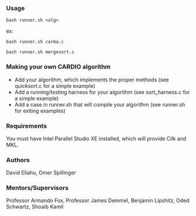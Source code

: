### Usage
```
bash runner.sh <alg>
```
ex:
```
bash runner.sh carma.c
```
```
bash runner.sh mergesort.c
```

### Making your own CARDIO algorithm
*  Add your algorithm, which implements the proper methods (see quicksort.c for a simple example)
*  Add a running/testing harness for your algorithm (see sort_harness.c for a simple example)
*  Add a case in runner.sh that will compile your algorithm (see runner.sh for exiting examples)

### Requirements
You must have Intel Parallel Studio XE installed, which will provide Cilk and MKL.

### Authors
David Eliahu, Omer Spillinger

### Mentors/Supervisors
Professor Armando Fox, Professor James Demmel, Benjamin Lipshitz, Oded Schwartz, Shoaib Kamil
